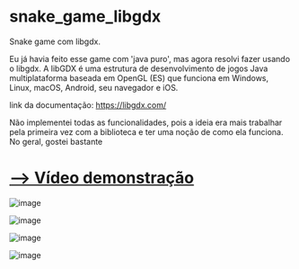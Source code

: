 # snake_game_libgdx
Snake game com libgdx.

Eu já havia feito esse game com 'java puro', mas agora resolvi fazer usando o libgdx. A libGDX é uma estrutura de desenvolvimento de jogos Java multiplataforma baseada em OpenGL (ES) que funciona em Windows, Linux, macOS, Android, seu navegador e iOS.

link da documentação: https://libgdx.com/

Não implementei todas as funcionalidades, pois a ideia era mais trabalhar pela primeira vez com a biblioteca e ter uma noção de como ela funciona. No geral, gostei bastante


# [--> Vídeo demonstração](https://www.linkedin.com/posts/gustavo-macedo-360_java-snakeabrgame-libgdx-activity-7302489148228014080-dEud?utm_source=share&utm_medium=member_desktop&rcm=ACoAADDb-tIB8c-S5tH3zX7qa35OXXuXKbmKsEI)

![image](https://github.com/user-attachments/assets/20a6c417-bce1-4743-b105-b0a8658b327b)

![image](https://github.com/user-attachments/assets/07f1d853-f86e-47b2-a0c8-e661600af24b)

![image](https://github.com/user-attachments/assets/7557d519-2176-4db2-aac8-df471ff17e4c)

![image](https://github.com/user-attachments/assets/29ad6934-29c4-4834-ad83-51bd6e0c6485)
